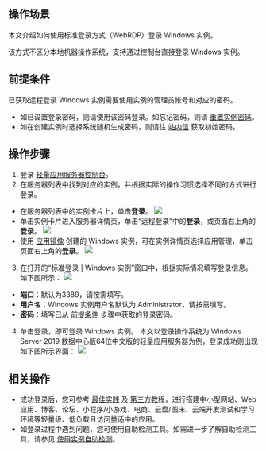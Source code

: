 ## 操作场景
本文介绍如何使用标准登录方式（WebRDP）登录 Windows 实例。 

<dx-alert infotype="explain" title="">
该方式不区分本地机器操作系统，支持通过控制台直接登录 Windows 实例。
</dx-alert>


## 前提条件[](id:preconditions)
已获取远程登录 Windows 实例需要使用实例的管理员帐号和对应的密码。
- 如已设置登录密码，则请使用该密码登录。如忘记密码，则请 [重置实例密码](https://cloud.tencent.com/document/product/1207/44575)。
- 如在创建实例时选择系统随机生成密码，则请往 [站内信](https://console.cloud.tencent.com/message) 获取初始密码。


## 操作步骤
1. 登录 [轻量应用服务器控制台](https://console.cloud.tencent.com/lighthouse/instance/index)。
2. 在服务器列表中找到对应的实例，并根据实际的操作习惯选择不同的方式进行登录。
 - 在服务器列表中的实例卡片上，单击**登录**。
![](https://qcloudimg.tencent-cloud.cn/raw/861cc6329d3f3ec63e00035d8c261074.png)
 - 单击实例卡片进入服务器详情页，单击“远程登录”中的**登录**，或页面右上角的**登录**。
![](https://qcloudimg.tencent-cloud.cn/raw/e2a9b0cd17ed6311d3596055a015388d.png)
 - 使用 [应用镜像](https://cloud.tencent.com/document/product/1207/44361#appOS) 创建的 Windows 实例，可在实例详情页选择应用管理，单击页面右上角的**登录**。
![](https://qcloudimg.tencent-cloud.cn/raw/9f9bcf53cc675a20f67ad8d721c8b70a.png)
3. 在打开的“标准登录 | Windows 实例”窗口中，根据实际情况填写登录信息。如下图所示：
![](https://qcloudimg.tencent-cloud.cn/raw/59662e3028fa633e7d1ce2effa354b82.png)
 - **端口**：默认为3389，请按需填写。
 - **用户名**：Windows 实例用户名默认为 Administrator，请按需填写。
 - **密码**：填写已从 [前提条件](#preconditions) 步骤中获取的登录密码。
4. 单击登录，即可登录 Windows 实例。
本文以登录操作系统为 Windows Server 2019 数据中心版64位中文版的轻量应用服务器为例，登录成功则出现如下图所示界面：
![](https://qcloudimg.tencent-cloud.cn/raw/60522f6b8a24ecfce350fff866527235.png)

## 相关操作
- 成功登录后，您可参考 [最佳实践](https://cloud.tencent.com/document/product/1207/45116) 及 [第三方教程](https://cloud.tencent.com/document/product/1207/58793)，进行搭建中小型网站、Web 应用、博客、论坛、小程序/小游戏、电商、云盘/图床、云端开发测试和学习环境等轻量级、低负载且访问量适中的应用。
- 如登录过程中遇到问题，您可使用自助检测工具。如需进一步了解自助检测工具，请参见 [使用实例自助检测](https://cloud.tencent.com/document/product/1207/74704)。
